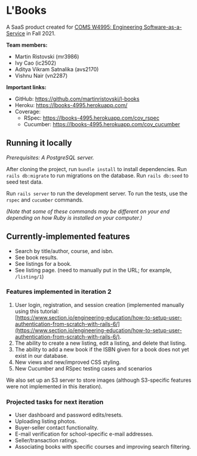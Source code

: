 # L'Books

A SaaS product created for [COMS W4995: Engineering Software-as-a-Service](http://www.cs.columbia.edu/~junfeng/21fa-w4995/) in Fall 2021.

**Team members:**
- Martin Ristovski (mr3986)
- Ivy Cao (ic2502)
- Aditya Vikram Satnalika (avs2170)
- Vishnu Nair (vn2287)

**Important links:**
* GitHub: https://github.com/martinristovski/l-books
* Heroku: https://lbooks-4995.herokuapp.com/
* Coverage:
  * RSpec: https://lbooks-4995.herokuapp.com/cov_rspec
  * Cucumber: https://lbooks-4995.herokuapp.com/cov_cucumber

## Running it locally

_Prerequisites: A PostgreSQL server._

After cloning the project, run `bundle install` to install dependencies.
Run `rails db:migrate` to run migrations on the database. Run `rails db:seed`
to seed test data.

Run `rails server` to run the development server.  To run the tests, 
use the `rspec` and `cucumber` commands. 

_(Note that some of these commands may be different on your end depending 
on how Ruby is installed on your computer.)_

## Currently-implemented features

* Search by title/author, course, and isbn.
* See book results.
* See listings for a book.
* See listing page. (need to manually put in the URL; for example, `/listing/1`)

### Features implemented in iteration 2

1. User login, registration, and session creation (implemented manually using this tutorial:  
   [https://www.section.io/engineering-education/how-to-setup-user-authentication-from-scratch-with-rails-6/](https://www.section.io/engineering-education/how-to-setup-user-authentication-from-scratch-with-rails-6/).
2. The ability to create a new listing, edit a listing, and delete that listing.
3. The ability to add a new book if the ISBN given for a book does not yet exist in our database.
4. New views and new/improved CSS styling.
5. New Cucumber and RSpec testing cases and scenarios

We also set up an S3 server to store images (although S3-specific features 
were not implemented in this iteration).

### Projected tasks for next iteration

- User dashboard and password edits/resets.
- Uploading listing photos.
- Buyer-seller contact functionality.
- E-mail verification for school-specific e-mail addresses.
- Seller/transaction ratings.
- Associating books with specific courses and improving search filtering.
